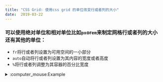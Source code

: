 ```yaml
---
title: "CSS Grid: 使用css grid 的单位改变行或者列的大小"
date:  2019-03-22
---
```

### 可以使用绝对单位和相对单位比如`px`or`em`来制定网格行或者列的大小还有其他的单位：
* `fr`将行或者列设置为可用空间的一小部分
* `auto`自动将行或者列设置为其内容的宽度或者高度
* `%`将行或者列调整为其容器的百分比宽度
<details>
<summary>:computer_mouse:Example</summary>

```css
grid-template-columns: auto 50px 10% 2fr 1fr;
```
<details>
上述代码：创建了五列。第一列与其内容一样宽，第二列是50px，第三列是其容器的10％，最后两列; 剩下的空间分为三个部分，两个分配给第四列，一个分配给第五个。

### :keyboard:实列代码
<details>
<summary>CSS</summary>

```css
.d1{background:LightskyBlue;}
.d2{background:LightSalmon;}
.d3{background:PaleTurquoise;}
.d4{background:LightPink;}
.d5{background:PaleGreen;}

.container {
  font-size:40px;
  width: 100%;
  background: LightGray;
  display: grid;
  grid-template-columns: 1fr 100px 2fr; 
  grid-template-rows: 50px 50px;
}
```
<summary>Html</summary>

```html
<div class="container">
  <div class="d1">1</div>
  <div class="d2">2</div>
  <div class="d3">3</div>
  <div class="d4">4</div>
  <div class="d5">5</div>
</div>
```
<details>
